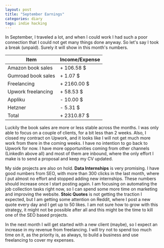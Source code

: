 ```yaml
---
layout: post
title: "September Earnings"
categories: diary
tags: indie hacking
---
```


In September, I traveled a lot, and when I could work I had such a poor connection that I could not get many things done anyway. So let's say I took a break (unpaid). Surely it will show in this month's numbers.

| Item               | Income/Expense |
| ------------------ | -------------- |
| Amazon book sales  | + 106.58 $     |
| Gumroad book sales | + 1.07 $       |
| Freelancing        | + 2160.00 $    |
| Upwork freelancing | + 58.53 $      |
| Appliku            | - 10.00 $      |
| Hetzner            | - 5.31 $       |
| Total              | + 2310.87 $    |

Luckily the book sales are more or less stable across the months. I was only able to focus on a couple of clients, for a bit less than 2 weeks. Also, I closed my contract on Upwork, and it looks like I will not get much more work from there in the coming weeks. I have no intention to go back to Upwork for now. I have more opportunities coming from other channels (LinkedIn above all) and most of them are inbound, where the only effort I make is to send a proposal and keep my CV updated.

My side projects are also on hold. **Data Internships** is very promising. I have good numbers from SEO, with more than 300 clicks in the last month, where I put almost no effort and stopped adding new internships. These numbers should increase once I start posting again. I am focusing on automating the job collection tasks right now, so I can spend some more time on marketing and improving the website.
**Stoic Quotes** is not getting the traction I expected, but I am getting some attention on Reddit, where I post a new quote every day and I get up to 50 likes. I am not sure how to grow with this strategy, it might not be possible after all and this might be the time to kill one of the SEO based projects.

In the next month I will get started with a new client (maybe), so I expect an increase in my revenue from freelancing. I will try not to spend too much time on it, as the priority is, as always, to build a business and use freelancing to cover my expenses.

